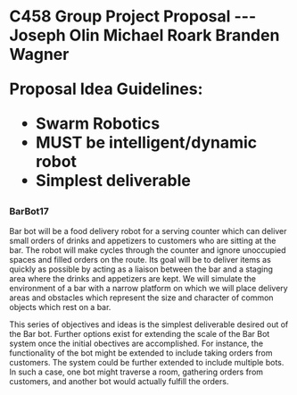<h1>C458 Group Project Proposal
---
Joseph Olin  
Michael Roark  
Branden Wagner  

Proposal Idea Guidelines:
* Swarm Robotics
* MUST be intelligent/dynamic robot
* Simplest deliverable

<h3>BarBot17</h3>
Bar bot will be a food delivery robot for a serving counter which can deliver small orders of drinks and appetizers to customers
who are sitting at the bar.  The robot will make cycles through the counter and ignore unoccupied spaces and filled orders on the route.
Its goal will be to deliver items as quickly as possible by acting as a liaison between the bar and a staging area where the drinks and appetizers are kept. We will simulate the environment of a bar with a narrow platform on which we will place delivery areas and obstacles which represent the size and character of common objects which rest on a bar.

This series of objectives and ideas is the simplest deliverable desired out of the Bar bot. Further options exist for extending the scale of the Bar Bot system once the initial obectives are accomplished. For instance, the functionality of the bot might be extended to include taking orders from customers. The system could be further extended to include multiple bots. In such a case, one bot might traverse a room, gathering orders from customers, and another bot would actually fulfill the orders.



